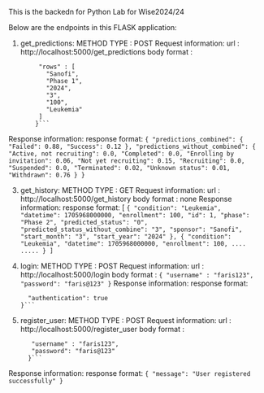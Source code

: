 This is the backedn for Python Lab for Wise2024/24

Below are the endpoints in this FLASK application:

1. get_predictions:
   METHOD TYPE : POST
   Request information:
      url : http://localhost:5000/get_predictions
      body format :
   ```{
        "rows" : [
          "Sanofi",
          "Phase 1",
          "2024",
          "3",
          "100",
          "Leukemia"
        ]
       }```
  Response information:
    response format: 
    ```{
      "predictions_combined": {
        "Failed": 0.88,
        "Success": 0.12
      },
      "predictions_without_combined": {
        "Active, not recruiting": 0.0,
        "Completed": 0.0,
        "Enrolling by invitation": 0.06,
        "Not yet recruiting": 0.15,
        "Recruiting": 0.0,
        "Suspended": 0.0,
        "Terminated": 0.02,
        "Unknown status": 0.01,
        "Withdrawn": 0.76
      }
    }```

3. get_history:
   METHOD TYPE : GET
   Request information:
      url : http://localhost:5000/get_history
      body format : none
  Response information:
    response format: [
        ```{
          "condition": "Leukemia",
          "datetime": 1705968000000,
          "enrollment": 100,
          "id": 1,
          "phase": "Phase 2",
          "predicted_status": "0",
          "predicted_status_without_combine": "3",
          "sponsor": "Sanofi",
          "start_month": "3",
          "start_year": "2024"
        },
        {
          "condition": "Leukemia",
          "datetime": 1705968000000,
          "enrollment": 100,
     ....
     .....
     }
   ]```

4. login:
   METHOD TYPE : POST
   Request information:
      url : http://localhost:5000/login
      body format :
         ```{
         "username" : "faris123",
         "password": "faris@123"
        }```
  Response information:
    response format:
      ```{
        "authentication": true
      }```

6. register_user:
   METHOD TYPE : POST
   Request information:
      url : http://localhost:5000/register_user
      body format :
      ```{
         "username" : "faris123",
         "password": "faris@123"
        }```
  Response information:
    response format: 
    ```{
          "message": "User registered successfully"
        }```
